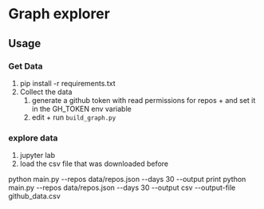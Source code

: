 # Graph explorer 

## Usage

### Get Data
1. pip install -r requirements.txt
1. Collect the data
    1. generate a github token with read permissions for repos + and set it in the GH_TOKEN env variable
    1. edit + run `build_graph.py`

### explore data
1. jupyter lab
1. load the csv file that was downloaded before


python main.py --repos data/repos.json --days 30 --output print
python main.py --repos data/repos.json --days 30 --output csv --output-file github_data.csv

